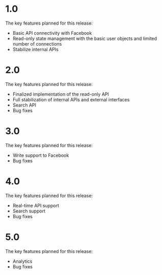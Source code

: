 # 1.0 #
The key features planned for this release:
  * Basic API connectivity with Facebook
  * Read-only state management with the basic user objects and limited number of connections
  * Stabilize internal APIs

# 2.0 #
The key features planned for this release:
  * Finalized implementation of the read-only API
  * Full stabilization of internal APIs and external interfaces
  * Search API
  * Bug fixes

# 3.0 #
The key features planned for this release:
  * Write support to Facebook
  * Bug fixes

# 4.0 #
The key features planned for this release:
  * Real-time API support
  * Search support
  * Bug fixes

# 5.0 #
The key features planned for this release:
  * Analytics
  * Bug fixes